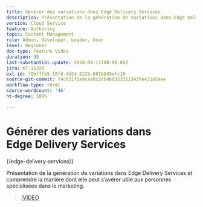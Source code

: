 ```yaml
---
title: Générer des variations dans Edge Delivery Services
description: Présentation de la génération de variations dans Edge Delivery Services et comprendre la manière dont elle peut s’avérer utile aux personnes spécialisées dans le marketing.
version: Cloud Service
feature: Authoring
topic: Content Management
role: Admin, Developer, Leader, User
level: Beginner
doc-type: Feature Video
duration: 98
last-substantial-update: 2024-04-11T00:00:00Z
jira: KT-15320
exl-id: f8bfffb5-f8fd-4d24-822b-687b849efc10
source-git-commit: f4c621f3a9caa8c2c64b8323312343fe421a5aee
workflow-type: tm+mt
source-wordcount: '46'
ht-degree: 100%

---
```


# Générer des variations dans Edge Delivery Services

{{edge-delivery-services}}

Présentation de la génération de variations dans Edge Delivery Services et comprendre la manière dont elle peut s’avérer utile aux personnes spécialisées dans le marketing.

>[!VIDEO](https://video.tv.adobe.com/v/3428304/?learn=on)
